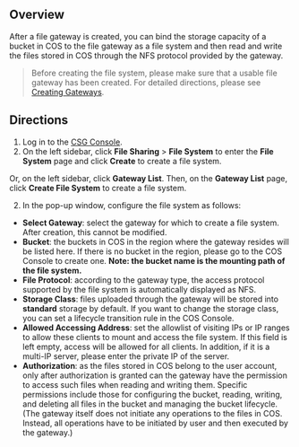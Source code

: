 ## Overview

After a file gateway is created, you can bind the storage capacity of a bucket in COS to the file gateway as a file system and then read and write the files stored in COS through the NFS protocol provided by the gateway.

>Before creating the file system, please make sure that a usable file gateway has been created. For detailed directions, please see [Creating Gateways](https://intl.cloud.tencent.com/document/product/581/35697).

## Directions

1. Log in to the [CSG Console](https://console.cloud.tencent.com/csg).
2. On the left sidebar, click **File Sharing** > **File System** to enter the **File System** page and click **Create** to create a file system.

Or, on the left sidebar, click **Gateway List**. Then, on the **Gateway List** page, click **Create File System** to create a file system.

2. In the pop-up window, configure the file system as follows:
 - **Select Gateway**: select the gateway for which to create a file system. After creation, this cannot be modified.
 - **Bucket**: the buckets in COS in the region where the gateway resides will be listed here. If there is no bucket in the region, please go to the COS Console to create one. **Note: the bucket name is the mounting path of the file system.**
 - **File Protocol**: according to the gateway type, the access protocol supported by the file system is automatically displayed as NFS.
 - **Storage Class**: files uploaded through the gateway will be stored into **standard** storage by default. If you want to change the storage class, you can set a lifecycle transition rule in the COS Console.
 - **Allowed Accessing Address**: set the allowlist of visiting IPs or IP ranges to allow these clients to mount and access the file system. If this field is left empty, access will be allowed for all clients. In addition, if it is a multi-IP server, please enter the private IP of the server.
 - **Authorization**: as the files stored in COS belong to the user account, only after authorization is granted can the gateway have the permission to access such files when reading and writing them. Specific permissions include those for configuring the bucket, reading, writing, and deleting all files in the bucket and managing the bucket lifecycle. (The gateway itself does not initiate any operations to the files in COS. Instead, all operations have to be initiated by user and then executed by the gateway.)
